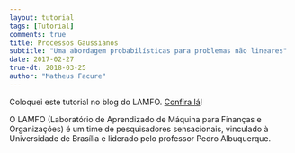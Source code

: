 ```yaml
---
layout: tutorial
tags: [Tutorial]
comments: true
title: Processos Gaussianos
subtitle: "Uma abordagem probabilísticas para problemas não lineares"
date: 2017-02-27
true-dt: 2018-03-25
author: "Matheus Facure"
---
```


Coloquei este tutorial no blog do LAMFO. [Confira lá](https://lamfo-unb.github.io/2018/03/24/gaussian-process/)!

O LAMFO (Laboratório de Aprendizado de Máquina para Finanças e Organizações) é um time de pesquisadores sensacionais, vinculado à Universidade de Brasília e liderado pelo professor Pedro Albuquerque.

